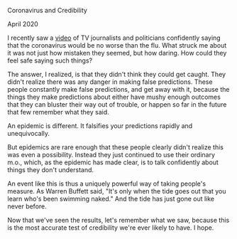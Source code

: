 Coronavirus and Credibility

April 2020  
  
I recently saw a 
[video](https://www.youtube.com/watch?v=NAh4uS4f78o) 
of TV journalists and politicians confidently
saying that the coronavirus would be no worse than the flu. What
struck me about it was not just how mistaken they seemed, but how
daring. How could they feel safe saying such things?  
  
The answer, I realized, is that they didn't think they could get
caught. They didn't realize there was any danger in making false
predictions. These people constantly make false predictions, and
get away with it, because the things they make predictions about
either have mushy enough outcomes that they can bluster their way
out of trouble, or happen so far in the future that few remember
what they said.  
  
An epidemic is different. It falsifies your predictions rapidly and
unequivocally.  
  
But epidemics are rare enough that these people clearly
didn't realize this was even a possibility. Instead they just
continued to use their ordinary m.o., which, as the epidemic has
made clear, is to talk confidently about things they don't
understand.  
  
An event like this is thus a uniquely powerful way of taking people's
measure. As Warren Buffett said, "It's only when the tide goes out
that you learn who's been swimming naked." And the tide has just
gone out like never before.  
  
Now that we've seen the results, let's remember what we saw, because
this is the most accurate test of credibility we're ever likely to have. I hope.  
  
  
  
